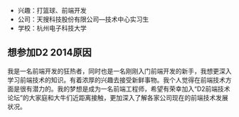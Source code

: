 - 兴趣：打篮球、前端开发
- 公司：天搜科技股份有限公司—技术中心实习生
- 学校：杭州电子科技大学

## 想参加D2 2014原因

我是一名前端开发的狂热者，同时也是一名刚刚入门前端开发的新手，我想更深入学习前端技术的知识。有着浓厚的兴趣去接受新鲜事物。我个人觉得在前端技术方面是很有潜力的。我的梦想是成为一名前端工程师，希望有荣幸加入“D2前端技术论坛”的大家庭和大牛们近距离接触，更加深入了解各家公司现在的前端技术发展状况。
